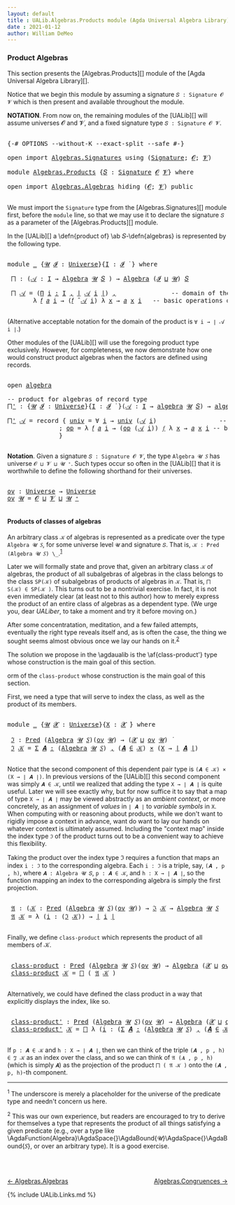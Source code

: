 ```yaml
---
layout: default
title : UALib.Algebras.Products module (Agda Universal Algebra Library)
date : 2021-01-12
author: William DeMeo
---
```



### <a id="product-algebras">Product Algebras</a>

This section presents the [Algebras.Products][] module of the [Agda Universal Algebra Library][].

Notice that we begin this module by assuming a signature `𝑆 : Signature 𝓞 𝓥` which is then present and available throughout the module.

**NOTATION**.  From now on, the remaining modules of the [UALib][] will assume universes 𝓞 and 𝓥, and a fixed signature type `𝑆 : Signature 𝓞 𝓥`.

<pre class="Agda">

<a id="587" class="Symbol">{-#</a> <a id="591" class="Keyword">OPTIONS</a> <a id="599" class="Pragma">--without-K</a> <a id="611" class="Pragma">--exact-split</a> <a id="625" class="Pragma">--safe</a> <a id="632" class="Symbol">#-}</a>

<a id="637" class="Keyword">open</a> <a id="642" class="Keyword">import</a> <a id="649" href="Algebras.Signatures.html" class="Module">Algebras.Signatures</a> <a id="669" class="Keyword">using</a> <a id="675" class="Symbol">(</a><a id="676" href="Algebras.Signatures.html#1251" class="Function">Signature</a><a id="685" class="Symbol">;</a> <a id="687" href="Prelude.Preliminaries.html#6856" class="Generalizable">𝓞</a><a id="688" class="Symbol">;</a> <a id="690" href="Universes.html#262" class="Generalizable">𝓥</a><a id="691" class="Symbol">)</a>

<a id="694" class="Keyword">module</a> <a id="701" href="Algebras.Products.html" class="Module">Algebras.Products</a> <a id="719" class="Symbol">{</a><a id="720" href="Algebras.Products.html#720" class="Bound">𝑆</a> <a id="722" class="Symbol">:</a> <a id="724" href="Algebras.Signatures.html#1251" class="Function">Signature</a> <a id="734" href="Prelude.Preliminaries.html#6856" class="Generalizable">𝓞</a> <a id="736" href="Universes.html#262" class="Generalizable">𝓥</a><a id="737" class="Symbol">}</a> <a id="739" class="Keyword">where</a>

<a id="746" class="Keyword">open</a> <a id="751" class="Keyword">import</a> <a id="758" href="Algebras.Algebras.html" class="Module">Algebras.Algebras</a> <a id="776" class="Keyword">hiding</a> <a id="783" class="Symbol">(</a><a id="784" href="Prelude.Preliminaries.html#6856" class="Generalizable">𝓞</a><a id="785" class="Symbol">;</a> <a id="787" href="Universes.html#262" class="Generalizable">𝓥</a><a id="788" class="Symbol">)</a> <a id="790" class="Keyword">public</a>

</pre>

We must import the `Signature` type from the [Algebras.Signatures][] module first, before the `module` line, so that we may use it to declare the signature `𝑆` as a parameter of the [Algebras.Products][] module.

In the [UALib][] a \defn{product of} \ab 𝑆-\defn{algebras} is represented by the following type.

<pre class="Agda">

<a id="1135" class="Keyword">module</a> <a id="1142" href="Algebras.Products.html#1142" class="Module">_</a> <a id="1144" class="Symbol">{</a><a id="1145" href="Algebras.Products.html#1145" class="Bound">𝓤</a> <a id="1147" href="Algebras.Products.html#1147" class="Bound">𝓘</a> <a id="1149" class="Symbol">:</a> <a id="1151" href="Agda.Primitive.html#423" class="Postulate">Universe</a><a id="1159" class="Symbol">}{</a><a id="1161" href="Algebras.Products.html#1161" class="Bound">I</a> <a id="1163" class="Symbol">:</a> <a id="1165" href="Algebras.Products.html#1147" class="Bound">𝓘</a> <a id="1167" href="Universes.html#403" class="Function Operator">̇</a> <a id="1169" class="Symbol">}</a> <a id="1171" class="Keyword">where</a>

 <a id="1179" href="Algebras.Products.html#1179" class="Function">⨅</a> <a id="1181" class="Symbol">:</a> <a id="1183" class="Symbol">(</a><a id="1184" href="Algebras.Products.html#1184" class="Bound">𝒜</a> <a id="1186" class="Symbol">:</a> <a id="1188" href="Algebras.Products.html#1161" class="Bound">I</a> <a id="1190" class="Symbol">→</a> <a id="1192" href="Algebras.Algebras.html#674" class="Function">Algebra</a> <a id="1200" href="Algebras.Products.html#1145" class="Bound">𝓤</a> <a id="1202" href="Algebras.Products.html#720" class="Bound">𝑆</a> <a id="1204" class="Symbol">)</a> <a id="1206" class="Symbol">→</a> <a id="1208" href="Algebras.Algebras.html#674" class="Function">Algebra</a> <a id="1216" class="Symbol">(</a><a id="1217" href="Algebras.Products.html#1147" class="Bound">𝓘</a> <a id="1219" href="Agda.Primitive.html#636" class="Primitive Operator">⊔</a> <a id="1221" href="Algebras.Products.html#1145" class="Bound">𝓤</a><a id="1222" class="Symbol">)</a> <a id="1224" href="Algebras.Products.html#720" class="Bound">𝑆</a>

 <a id="1228" href="Algebras.Products.html#1179" class="Function">⨅</a> <a id="1230" href="Algebras.Products.html#1230" class="Bound">𝒜</a> <a id="1232" class="Symbol">=</a> <a id="1234" class="Symbol">(</a><a id="1235" href="MGS-MLTT.html#3635" class="Function">Π</a> <a id="1237" href="Algebras.Products.html#1237" class="Bound">i</a> <a id="1239" href="MGS-MLTT.html#3635" class="Function">꞉</a> <a id="1241" href="Algebras.Products.html#1161" class="Bound">I</a> <a id="1243" href="MGS-MLTT.html#3635" class="Function">,</a> <a id="1245" href="Prelude.Preliminaries.html#12403" class="Function Operator">∣</a> <a id="1247" href="Algebras.Products.html#1230" class="Bound">𝒜</a> <a id="1249" href="Algebras.Products.html#1237" class="Bound">i</a> <a id="1251" href="Prelude.Preliminaries.html#12403" class="Function Operator">∣</a><a id="1252" class="Symbol">)</a> <a id="1254" href="Prelude.Preliminaries.html#11707" class="InductiveConstructor Operator">,</a>               <a id="1270" class="Comment">-- domain of the product algebra</a>
       <a id="1310" class="Symbol">λ</a> <a id="1312" href="Algebras.Products.html#1312" class="Bound">𝑓</a> <a id="1314" href="Algebras.Products.html#1314" class="Bound">𝑎</a> <a id="1316" href="Algebras.Products.html#1316" class="Bound">i</a> <a id="1318" class="Symbol">→</a> <a id="1320" class="Symbol">(</a><a id="1321" href="Algebras.Products.html#1312" class="Bound">𝑓</a> <a id="1323" href="Algebras.Algebras.html#2987" class="Function Operator">̂</a> <a id="1325" href="Algebras.Products.html#1230" class="Bound">𝒜</a> <a id="1327" href="Algebras.Products.html#1316" class="Bound">i</a><a id="1328" class="Symbol">)</a> <a id="1330" class="Symbol">λ</a> <a id="1332" href="Algebras.Products.html#1332" class="Bound">x</a> <a id="1334" class="Symbol">→</a> <a id="1336" href="Algebras.Products.html#1314" class="Bound">𝑎</a> <a id="1338" href="Algebras.Products.html#1332" class="Bound">x</a> <a id="1340" href="Algebras.Products.html#1316" class="Bound">i</a>   <a id="1344" class="Comment">-- basic operations of the product algebra</a>

</pre>

(Alternative acceptable notation for the domain of the product is `∀ i → ∣ 𝒜 i ∣`.)

Other modules of the [UALib][] will use the foregoing product type exclusively.  However, for completeness, we now demonstrate how one would construct product algebras when the factors are defined using records.

<pre class="Agda">

<a id="1712" class="Keyword">open</a> <a id="1717" href="Algebras.Algebras.html#1863" class="Module">algebra</a>

<a id="1726" class="Comment">-- product for algebras of record type</a>
<a id="⨅&#39;"></a><a id="1765" href="Algebras.Products.html#1765" class="Function">⨅&#39;</a> <a id="1768" class="Symbol">:</a> <a id="1770" class="Symbol">{</a><a id="1771" href="Algebras.Products.html#1771" class="Bound">𝓤</a> <a id="1773" href="Algebras.Products.html#1773" class="Bound">𝓘</a> <a id="1775" class="Symbol">:</a> <a id="1777" href="Agda.Primitive.html#423" class="Postulate">Universe</a><a id="1785" class="Symbol">}{</a><a id="1787" href="Algebras.Products.html#1787" class="Bound">I</a> <a id="1789" class="Symbol">:</a> <a id="1791" href="Algebras.Products.html#1773" class="Bound">𝓘</a> <a id="1793" href="Universes.html#403" class="Function Operator">̇</a> <a id="1795" class="Symbol">}(</a><a id="1797" href="Algebras.Products.html#1797" class="Bound">𝒜</a> <a id="1799" class="Symbol">:</a> <a id="1801" href="Algebras.Products.html#1787" class="Bound">I</a> <a id="1803" class="Symbol">→</a> <a id="1805" href="Algebras.Algebras.html#1863" class="Record">algebra</a> <a id="1813" href="Algebras.Products.html#1771" class="Bound">𝓤</a> <a id="1815" href="Algebras.Products.html#720" class="Bound">𝑆</a><a id="1816" class="Symbol">)</a> <a id="1818" class="Symbol">→</a> <a id="1820" href="Algebras.Algebras.html#1863" class="Record">algebra</a> <a id="1828" class="Symbol">(</a><a id="1829" href="Algebras.Products.html#1773" class="Bound">𝓘</a> <a id="1831" href="Agda.Primitive.html#636" class="Primitive Operator">⊔</a> <a id="1833" href="Algebras.Products.html#1771" class="Bound">𝓤</a><a id="1834" class="Symbol">)</a> <a id="1836" href="Algebras.Products.html#720" class="Bound">𝑆</a>

<a id="1839" href="Algebras.Products.html#1765" class="Function">⨅&#39;</a> <a id="1842" href="Algebras.Products.html#1842" class="Bound">𝒜</a> <a id="1844" class="Symbol">=</a> <a id="1846" class="Keyword">record</a> <a id="1853" class="Symbol">{</a> <a id="1855" href="Algebras.Algebras.html#1958" class="Field">univ</a> <a id="1860" class="Symbol">=</a> <a id="1862" class="Symbol">∀</a> <a id="1864" href="Algebras.Products.html#1864" class="Bound">i</a> <a id="1866" class="Symbol">→</a> <a id="1868" href="Algebras.Algebras.html#1958" class="Field">univ</a> <a id="1873" class="Symbol">(</a><a id="1874" href="Algebras.Products.html#1842" class="Bound">𝒜</a> <a id="1876" href="Algebras.Products.html#1864" class="Bound">i</a><a id="1877" class="Symbol">)</a>                 <a id="1895" class="Comment">-- domain</a>
              <a id="1919" class="Symbol">;</a> <a id="1921" href="Algebras.Algebras.html#1971" class="Field">op</a> <a id="1924" class="Symbol">=</a> <a id="1926" class="Symbol">λ</a> <a id="1928" href="Algebras.Products.html#1928" class="Bound">𝑓</a> <a id="1930" href="Algebras.Products.html#1930" class="Bound">𝑎</a> <a id="1932" href="Algebras.Products.html#1932" class="Bound">i</a> <a id="1934" class="Symbol">→</a> <a id="1936" class="Symbol">(</a><a id="1937" href="Algebras.Algebras.html#1971" class="Field">op</a> <a id="1940" class="Symbol">(</a><a id="1941" href="Algebras.Products.html#1842" class="Bound">𝒜</a> <a id="1943" href="Algebras.Products.html#1932" class="Bound">i</a><a id="1944" class="Symbol">))</a> <a id="1947" href="Algebras.Products.html#1928" class="Bound">𝑓</a> <a id="1949" class="Symbol">λ</a> <a id="1951" href="Algebras.Products.html#1951" class="Bound">x</a> <a id="1953" class="Symbol">→</a> <a id="1955" href="Algebras.Products.html#1930" class="Bound">𝑎</a> <a id="1957" href="Algebras.Products.html#1951" class="Bound">x</a> <a id="1959" href="Algebras.Products.html#1932" class="Bound">i</a> <a id="1961" class="Comment">-- basic operations</a>
              <a id="1995" class="Symbol">}</a>

</pre>



**Notation**. Given a signature `𝑆 : Signature 𝓞 𝓥`, the type `Algebra 𝓤 𝑆` has universe `𝓞 ⊔ 𝓥 ⊔ 𝓤 ⁺`.  Such types occur so often in the [UALib][] that it is worthwhile to define the following shorthand for their universes.

<pre class="Agda">

<a id="ov"></a><a id="2252" href="Algebras.Products.html#2252" class="Function">ov</a> <a id="2255" class="Symbol">:</a> <a id="2257" href="Agda.Primitive.html#423" class="Postulate">Universe</a> <a id="2266" class="Symbol">→</a> <a id="2268" href="Agda.Primitive.html#423" class="Postulate">Universe</a>
<a id="2277" href="Algebras.Products.html#2252" class="Function">ov</a> <a id="2280" href="Algebras.Products.html#2280" class="Bound">𝓤</a> <a id="2282" class="Symbol">=</a> <a id="2284" href="Algebras.Products.html#734" class="Bound">𝓞</a> <a id="2286" href="Agda.Primitive.html#636" class="Primitive Operator">⊔</a> <a id="2288" href="Algebras.Products.html#736" class="Bound">𝓥</a> <a id="2290" href="Agda.Primitive.html#636" class="Primitive Operator">⊔</a> <a id="2292" href="Algebras.Products.html#2280" class="Bound">𝓤</a> <a id="2294" href="Agda.Primitive.html#606" class="Primitive Operator">⁺</a>

</pre>



#### <a id="products-of-classes-of-algebras">Products of classes of algebras</a>

An arbitrary class `𝒦` of algebras is represented as a predicate over the type `Algebra 𝓤 𝑆`, for some universe level `𝓤` and signature `𝑆`. That is, `𝒦 : Pred (Algebra 𝓤 𝑆) \_`.<sup>[1](Algebras.Products.html#fn1)</sup>

Later we will formally state and prove that, given an arbitrary class `𝒦` of algebras, the product of all subalgebras of algebras in the class belongs to the class  `SP(𝒦)` of subalgebras of products of algebras in `𝒦`. That is, `⨅ S(𝒦) ∈ SP(𝒦 )`. This turns out to be a nontrivial exercise. In fact, it is not even immediately clear (at least not to this author) how to merely express the product of an entire class of algebras as a dependent type. (We urge you, dear *UALiber*, to take a moment and try it before moving on.)

After some concentratation, meditation, and a few failed attempts, eventually the right type reveals itself and, as is often the case, the thing we sought seems almost obvious once we lay our hands on it.<sup>[2](Algebras.Products.html#fn2)</sup>

The solution we propose in the \agdaualib is the \af{class-product'} type whose construction is the main goal of this section.

orm of the `class-product` whose construction is the main goal of this section.

First, we need a type that will serve to index the class, as well as the product of its members.

<pre class="Agda">

<a id="3712" class="Keyword">module</a> <a id="3719" href="Algebras.Products.html#3719" class="Module">_</a> <a id="3721" class="Symbol">{</a><a id="3722" href="Algebras.Products.html#3722" class="Bound">𝓤</a> <a id="3724" href="Algebras.Products.html#3724" class="Bound">𝓧</a> <a id="3726" class="Symbol">:</a> <a id="3728" href="Agda.Primitive.html#423" class="Postulate">Universe</a><a id="3736" class="Symbol">}{</a><a id="3738" href="Algebras.Products.html#3738" class="Bound">X</a> <a id="3740" class="Symbol">:</a> <a id="3742" href="Algebras.Products.html#3724" class="Bound">𝓧</a> <a id="3744" href="Universes.html#403" class="Function Operator">̇</a><a id="3745" class="Symbol">}</a> <a id="3747" class="Keyword">where</a>

 <a id="3755" href="Algebras.Products.html#3755" class="Function">ℑ</a> <a id="3757" class="Symbol">:</a> <a id="3759" href="Relations.Discrete.html#1643" class="Function">Pred</a> <a id="3764" class="Symbol">(</a><a id="3765" href="Algebras.Algebras.html#674" class="Function">Algebra</a> <a id="3773" href="Algebras.Products.html#3722" class="Bound">𝓤</a> <a id="3775" href="Algebras.Products.html#720" class="Bound">𝑆</a><a id="3776" class="Symbol">)(</a><a id="3778" href="Algebras.Products.html#2252" class="Function">ov</a> <a id="3781" href="Algebras.Products.html#3722" class="Bound">𝓤</a><a id="3782" class="Symbol">)</a> <a id="3784" class="Symbol">→</a> <a id="3786" class="Symbol">(</a><a id="3787" href="Algebras.Products.html#3724" class="Bound">𝓧</a> <a id="3789" href="Agda.Primitive.html#636" class="Primitive Operator">⊔</a> <a id="3791" href="Algebras.Products.html#2252" class="Function">ov</a> <a id="3794" href="Algebras.Products.html#3722" class="Bound">𝓤</a><a id="3795" class="Symbol">)</a> <a id="3797" href="Universes.html#403" class="Function Operator">̇</a>
 <a id="3800" href="Algebras.Products.html#3755" class="Function">ℑ</a> <a id="3802" href="Algebras.Products.html#3802" class="Bound">𝒦</a> <a id="3804" class="Symbol">=</a> <a id="3806" href="MGS-MLTT.html#3074" class="Function">Σ</a> <a id="3808" href="Algebras.Products.html#3808" class="Bound">𝑨</a> <a id="3810" href="MGS-MLTT.html#3074" class="Function">꞉</a> <a id="3812" class="Symbol">(</a><a id="3813" href="Algebras.Algebras.html#674" class="Function">Algebra</a> <a id="3821" href="Algebras.Products.html#3722" class="Bound">𝓤</a> <a id="3823" href="Algebras.Products.html#720" class="Bound">𝑆</a><a id="3824" class="Symbol">)</a> <a id="3826" href="MGS-MLTT.html#3074" class="Function">,</a> <a id="3828" class="Symbol">(</a><a id="3829" href="Algebras.Products.html#3808" class="Bound">𝑨</a> <a id="3831" href="Relations.Discrete.html#2499" class="Function Operator">∈</a> <a id="3833" href="Algebras.Products.html#3802" class="Bound">𝒦</a><a id="3834" class="Symbol">)</a> <a id="3836" href="MGS-MLTT.html#3515" class="Function Operator">×</a> <a id="3838" class="Symbol">(</a><a id="3839" href="Algebras.Products.html#3738" class="Bound">X</a> <a id="3841" class="Symbol">→</a> <a id="3843" href="Prelude.Preliminaries.html#12403" class="Function Operator">∣</a> <a id="3845" href="Algebras.Products.html#3808" class="Bound">𝑨</a> <a id="3847" href="Prelude.Preliminaries.html#12403" class="Function Operator">∣</a><a id="3848" class="Symbol">)</a>

</pre>

Notice that the second component of this dependent pair type is  `(𝑨 ∈ 𝒦) × (X → ∣ 𝑨 ∣)`. In previous versions of the [UALib][] this second component was simply `𝑨 ∈ 𝒦`, until we realized that adding the type `X → ∣ 𝑨 ∣` is quite useful. Later we will see exactly why, but for now suffice it to say that a map of type `X → ∣ 𝑨 ∣` may be viewed abstractly as an *ambient context*, or more concretely, as an assignment of *values* in `∣ 𝑨 ∣` to *variable symbols* in `X`.  When computing with or reasoning about products, while we don't want to rigidly impose a context in advance, want do want to lay our hands on whatever context is ultimately assumed.  Including the "context map" inside the index type `ℑ` of the product turns out to be a convenient way to achieve this flexibility.


Taking the product over the index type ℑ requires a function that maps an index `i : ℑ` to the corresponding algebra.  Each `i : ℑ` is a triple, say, `(𝑨 , p , h)`, where `𝑨 : Algebra 𝓤 𝑆`, `p : 𝑨 ∈ 𝒦`, and `h : X → ∣ 𝑨 ∣`, so the function mapping an index to the corresponding algebra is simply the first projection.

<pre class="Agda">

 <a id="4984" href="Algebras.Products.html#4984" class="Function">𝔄</a> <a id="4986" class="Symbol">:</a> <a id="4988" class="Symbol">(</a><a id="4989" href="Algebras.Products.html#4989" class="Bound">𝒦</a> <a id="4991" class="Symbol">:</a> <a id="4993" href="Relations.Discrete.html#1643" class="Function">Pred</a> <a id="4998" class="Symbol">(</a><a id="4999" href="Algebras.Algebras.html#674" class="Function">Algebra</a> <a id="5007" href="Algebras.Products.html#3722" class="Bound">𝓤</a> <a id="5009" href="Algebras.Products.html#720" class="Bound">𝑆</a><a id="5010" class="Symbol">)(</a><a id="5012" href="Algebras.Products.html#2252" class="Function">ov</a> <a id="5015" href="Algebras.Products.html#3722" class="Bound">𝓤</a><a id="5016" class="Symbol">))</a> <a id="5019" class="Symbol">→</a> <a id="5021" href="Algebras.Products.html#3755" class="Function">ℑ</a> <a id="5023" href="Algebras.Products.html#4989" class="Bound">𝒦</a> <a id="5025" class="Symbol">→</a> <a id="5027" href="Algebras.Algebras.html#674" class="Function">Algebra</a> <a id="5035" href="Algebras.Products.html#3722" class="Bound">𝓤</a> <a id="5037" href="Algebras.Products.html#720" class="Bound">𝑆</a>
 <a id="5040" href="Algebras.Products.html#4984" class="Function">𝔄</a> <a id="5042" href="Algebras.Products.html#5042" class="Bound">𝒦</a> <a id="5044" class="Symbol">=</a> <a id="5046" class="Symbol">λ</a> <a id="5048" class="Symbol">(</a><a id="5049" href="Algebras.Products.html#5049" class="Bound">i</a> <a id="5051" class="Symbol">:</a> <a id="5053" class="Symbol">(</a><a id="5054" href="Algebras.Products.html#3755" class="Function">ℑ</a> <a id="5056" href="Algebras.Products.html#5042" class="Bound">𝒦</a><a id="5057" class="Symbol">))</a> <a id="5060" class="Symbol">→</a> <a id="5062" href="Prelude.Preliminaries.html#12403" class="Function Operator">∣</a> <a id="5064" href="Algebras.Products.html#5049" class="Bound">i</a> <a id="5066" href="Prelude.Preliminaries.html#12403" class="Function Operator">∣</a>

</pre>

Finally, we define `class-product` which represents the product of all members of 𝒦.

<pre class="Agda">

 <a id="5182" href="Algebras.Products.html#5182" class="Function">class-product</a> <a id="5196" class="Symbol">:</a> <a id="5198" href="Relations.Discrete.html#1643" class="Function">Pred</a> <a id="5203" class="Symbol">(</a><a id="5204" href="Algebras.Algebras.html#674" class="Function">Algebra</a> <a id="5212" href="Algebras.Products.html#3722" class="Bound">𝓤</a> <a id="5214" href="Algebras.Products.html#720" class="Bound">𝑆</a><a id="5215" class="Symbol">)(</a><a id="5217" href="Algebras.Products.html#2252" class="Function">ov</a> <a id="5220" href="Algebras.Products.html#3722" class="Bound">𝓤</a><a id="5221" class="Symbol">)</a> <a id="5223" class="Symbol">→</a> <a id="5225" href="Algebras.Algebras.html#674" class="Function">Algebra</a> <a id="5233" class="Symbol">(</a><a id="5234" href="Algebras.Products.html#3724" class="Bound">𝓧</a> <a id="5236" href="Agda.Primitive.html#636" class="Primitive Operator">⊔</a> <a id="5238" href="Algebras.Products.html#2252" class="Function">ov</a> <a id="5241" href="Algebras.Products.html#3722" class="Bound">𝓤</a><a id="5242" class="Symbol">)</a> <a id="5244" href="Algebras.Products.html#720" class="Bound">𝑆</a>
 <a id="5247" href="Algebras.Products.html#5182" class="Function">class-product</a> <a id="5261" href="Algebras.Products.html#5261" class="Bound">𝒦</a> <a id="5263" class="Symbol">=</a> <a id="5265" href="Algebras.Products.html#1179" class="Function">⨅</a> <a id="5267" class="Symbol">(</a> <a id="5269" href="Algebras.Products.html#4984" class="Function">𝔄</a> <a id="5271" href="Algebras.Products.html#5261" class="Bound">𝒦</a> <a id="5273" class="Symbol">)</a>

</pre>

Alternatively, we could have defined the class product in a way that explicitly displays the index, like so.

<pre class="Agda">

 <a id="5413" href="Algebras.Products.html#5413" class="Function">class-product&#39;</a> <a id="5428" class="Symbol">:</a> <a id="5430" href="Relations.Discrete.html#1643" class="Function">Pred</a> <a id="5435" class="Symbol">(</a><a id="5436" href="Algebras.Algebras.html#674" class="Function">Algebra</a> <a id="5444" href="Algebras.Products.html#3722" class="Bound">𝓤</a> <a id="5446" href="Algebras.Products.html#720" class="Bound">𝑆</a><a id="5447" class="Symbol">)(</a><a id="5449" href="Algebras.Products.html#2252" class="Function">ov</a> <a id="5452" href="Algebras.Products.html#3722" class="Bound">𝓤</a><a id="5453" class="Symbol">)</a> <a id="5455" class="Symbol">→</a> <a id="5457" href="Algebras.Algebras.html#674" class="Function">Algebra</a> <a id="5465" class="Symbol">(</a><a id="5466" href="Algebras.Products.html#3724" class="Bound">𝓧</a> <a id="5468" href="Agda.Primitive.html#636" class="Primitive Operator">⊔</a> <a id="5470" href="Algebras.Products.html#2252" class="Function">ov</a> <a id="5473" href="Algebras.Products.html#3722" class="Bound">𝓤</a><a id="5474" class="Symbol">)</a> <a id="5476" href="Algebras.Products.html#720" class="Bound">𝑆</a>
 <a id="5479" href="Algebras.Products.html#5413" class="Function">class-product&#39;</a> <a id="5494" href="Algebras.Products.html#5494" class="Bound">𝒦</a> <a id="5496" class="Symbol">=</a> <a id="5498" href="Algebras.Products.html#1179" class="Function">⨅</a> <a id="5500" class="Symbol">λ</a> <a id="5502" class="Symbol">(</a><a id="5503" href="Algebras.Products.html#5503" class="Bound">i</a> <a id="5505" class="Symbol">:</a> <a id="5507" class="Symbol">(</a><a id="5508" href="MGS-MLTT.html#3074" class="Function">Σ</a> <a id="5510" href="Algebras.Products.html#5510" class="Bound">𝑨</a> <a id="5512" href="MGS-MLTT.html#3074" class="Function">꞉</a> <a id="5514" class="Symbol">(</a><a id="5515" href="Algebras.Algebras.html#674" class="Function">Algebra</a> <a id="5523" href="Algebras.Products.html#3722" class="Bound">𝓤</a> <a id="5525" href="Algebras.Products.html#720" class="Bound">𝑆</a><a id="5526" class="Symbol">)</a> <a id="5528" href="MGS-MLTT.html#3074" class="Function">,</a> <a id="5530" class="Symbol">(</a><a id="5531" href="Algebras.Products.html#5510" class="Bound">𝑨</a> <a id="5533" href="Relations.Discrete.html#2499" class="Function Operator">∈</a> <a id="5535" href="Algebras.Products.html#5494" class="Bound">𝒦</a><a id="5536" class="Symbol">)</a> <a id="5538" href="MGS-MLTT.html#3515" class="Function Operator">×</a> <a id="5540" class="Symbol">(</a><a id="5541" href="Algebras.Products.html#3738" class="Bound">X</a> <a id="5543" class="Symbol">→</a> <a id="5545" href="Prelude.Preliminaries.html#12403" class="Function Operator">∣</a> <a id="5547" href="Algebras.Products.html#5510" class="Bound">𝑨</a> <a id="5549" href="Prelude.Preliminaries.html#12403" class="Function Operator">∣</a><a id="5550" class="Symbol">)))</a> <a id="5554" class="Symbol">→</a> <a id="5556" href="Prelude.Preliminaries.html#12403" class="Function Operator">∣</a> <a id="5558" href="Algebras.Products.html#5503" class="Bound">i</a> <a id="5560" href="Prelude.Preliminaries.html#12403" class="Function Operator">∣</a>

</pre>

If `p : 𝑨 ∈ 𝒦` and `h : X → ∣ 𝑨 ∣`, then we can think of the triple `(𝑨 , p , h) ∈ ℑ 𝒦` as an index over the class, and so we can think of `𝔄 (𝑨 , p , h)` (which is simply `𝑨`) as the projection of the product `⨅ ( 𝔄 𝒦 )` onto the `(𝑨 , p, h)`-th component.





-----------------------

<sup>1</sup><span class="footnote" id="fn1"> The underscore is merely a placeholder for the universe of the predicate type and needn't concern us here.</span>

<sup>2</sup><span class="footnote" id="fn2"> This was our own experience, but readers are encouraged to try to derive for themselves a type that represents the product of all things satisfying a given predicate (e.g., over a type like \AgdaFunction{Algebra}\AgdaSpace{}\AgdaBound{𝓤}\AgdaSpace{}\AgdaBound{𝑆}, or over an arbitrary type). It is a good exercise.</span>

<br>
<br>

[← Algebras.Algebras](Algebras.Algebras.html)
<span style="float:right;">[Algebras.Congruences →](Algebras.Congruences.html)</span>

{% include UALib.Links.md %}
